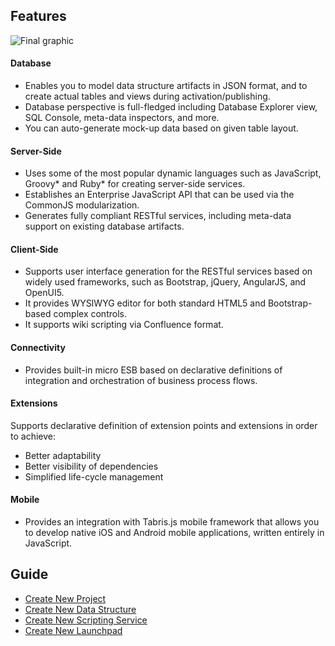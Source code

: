## Features
![Final graphic](https://github.com/dirigiblelabs/curriculum/blob/master/SimeonGeorgiev/DocumentationTask/Documentation/graphicFinal.PNG)

#### Database
* Enables you to model data structure artifacts in JSON format, and to create actual tables and views during activation/publishing.
* Database perspective is full-fledged including Database Explorer view, SQL Console, meta-data inspectors, and more.
* You can auto-generate mock-up data based on given table layout.

#### Server-Side
* Uses some of the most popular dynamic languages such as JavaScript, Groovy* and Ruby* for creating server-side services.
* Establishes an Enterprise JavaScript API that can be used via the CommonJS modularization.
* Generates fully compliant RESTful services, including meta-data support on existing database artifacts.

#### Client-Side
* Supports user interface generation for the RESTful services based on widely used frameworks, such as Bootstrap, jQuery, AngularJS, and OpenUI5.
* It provides WYSIWYG editor for both standard HTML5 and Bootstrap-based complex controls.
* It supports wiki scripting via Confluence format.

#### Connectivity
* Provides built-in micro ESB based on declarative definitions of integration and orchestration of business process flows.

#### Extensions
Supports declarative definition of extension points and extensions in order to achieve:
* Better adaptability
* Better visibility of dependencies
* Simplified life-cycle management

#### Mobile
* Provides an integration with Tabris.js mobile framework that allows you to develop native iOS and Android mobile applications, written entirely in JavaScript.

## Guide
* [Create New Project][1]
* [Create New Data Structure][2]
* [Create New Scripting Service][3]
* [Create New Launchpad][4]

[1]: https://github.com/dirigiblelabs/curriculum/tree/master/SimeonGeorgiev/DocumentationTask/Documentation/CreateProject.md
[2]: https://github.com/dirigiblelabs/curriculum/tree/master/SimeonGeorgiev/DocumentationTask/Documentation/DataStructure.md
[3]: https://github.com/dirigiblelabs/curriculum/tree/master/SimeonGeorgiev/DocumentationTask/Documentation/ScriptingService.md
[4]: https://github.com/dirigiblelabs/curriculum/tree/master/SimeonGeorgiev/DocumentationTask/Documentation/CreateLaunchpad.md
